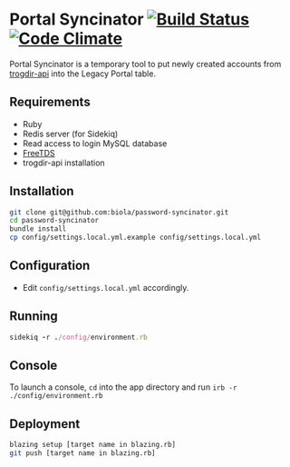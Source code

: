 Portal Syncinator [![Build Status](https://travis-ci.org/biola/portal-syncinator.svg)](https://travis-ci.org/biola/portal-syncinator) [![Code Climate](https://codeclimate.com/github/biola/portal-syncinator/badges/gpa.svg)](https://codeclimate.com/github/biola/portal-syncinator)
=================

Portal Syncinator is a temporary tool to put newly created accounts from [trogdir-api](https://github.com/biola/trogdir-api) into the Legacy Portal table.

Requirements
------------
- Ruby
- Redis server (for Sidekiq)
- Read access to login MySQL database
- [FreeTDS](http://www.freetds.org/)
- trogdir-api installation

Installation
------------
```bash
git clone git@github.com:biola/password-syncinator.git
cd password-syncinator
bundle install
cp config/settings.local.yml.example config/settings.local.yml
```

Configuration
-------------
- Edit `config/settings.local.yml` accordingly.

Running
-------

```ruby
sidekiq -r ./config/environment.rb
```

Console
-------
To launch a console, `cd` into the app directory and run `irb -r ./config/environment.rb`

Deployment
----------
```bash
blazing setup [target name in blazing.rb]
git push [target name in blazing.rb]
```
